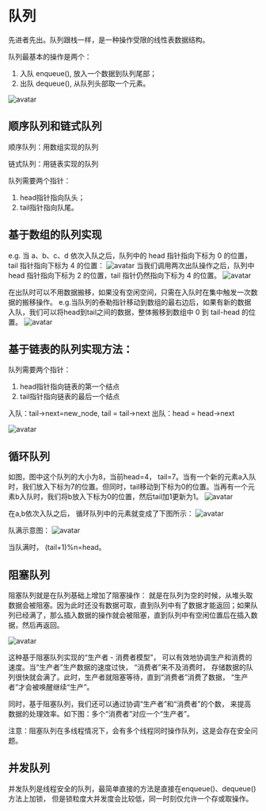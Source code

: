# 队列
先进者先出。队列跟栈一样，是一种操作受限的线性表数据结构。

队列最基本的操作是两个：
1. 入队 enqueue(), 放入一个数据到队列尾部；
2. 出队 dequeue(), 从队列头部取一个元素。
   
![avatar](https://static001.geekbang.org/resource/image/9e/3e/9eca53f9b557b1213c5d94b94e9dce3e.jpg)

## 顺序队列和链式队列
顺序队列：用数组实现的队列

链式队列：用链表实现的队列

队列需要两个指针：
1. head指针指向队头；
2. tail指针指向队尾。

## 基于数组的队列实现

e.g. 当 a、b、c、d 依次入队之后，队列中的 head 指针指向下标为 0 的位置，tail 指针指向下标为 4 的位置：
![avatar](https://static001.geekbang.org/resource/image/5c/cb/5c0ec42eb797e8a7d48c9dbe89dc93cb.jpg)
当我们调用两次出队操作之后，队列中 head 指针指向下标为 2 的位置，tail 指针仍然指向下标为 4 的位置。
![avatar](https://static001.geekbang.org/resource/image/de/0d/dea27f2c505dd8d0b6b86e262d03430d.jpg)

在出队时可以不用数据搬移，如果没有空闲空间，只需在入队时在集中触发一次数据的搬移操作。
e.g.当队列的泰勒指针移动到数组的最右边后，如果有新的数据入队，我们可以将head到tail之间的数据，整体搬移到数组中 0 到 tail-head 的位置。
![avatar](https://static001.geekbang.org/resource/image/09/c7/094ba7722eeec46ead58b40c097353c7.jpg)

## 基于链表的队列实现方法：

队列需要两个指针：
1. head指针指向链表的第一个结点
2. tail指针指向链表的最后一个结点

入队：tail->next=new_node, tail = tail->next
出队：head = head->next

![avatar](https://static001.geekbang.org/resource/image/c9/93/c916fe2212f8f543ddf539296444d393.jpg)


## 循环队列

如图，图中这个队列的大小为8，当前head=4， tail=7。当有一个新的元素a入队时，我们放入下标为7的位置。但同时，tail移动到下标为0的位置。当再有一个元素b入队时，我们将b放入下标为0的位置，然后tail加1更新为1。
![avatar](https://static001.geekbang.org/resource/image/58/90/58ba37bb4102b87d66dffe7148b0f990.jpg)

在a,b依次入队之后， 循环队列中的元素就变成了下图所示：
![avatar](https://static001.geekbang.org/resource/image/71/80/71a41effb54ccea9dd463bde1b6abe80.jpg)

队满示意图：
![avatar](https://static001.geekbang.org/resource/image/3d/ec/3d81a44f8c42b3ceee55605f9aeedcec.jpg)

当队满时， (tail+1)%n=head。

## 阻塞队列
阻塞队列就是在队列基础上增加了阻塞操作：
就是在队列为空的时候，从堆头取数据会被阻塞。因为此时还没有数据可取，直到队列中有了数据才能返回；如果队列已经满了，那么插入数据的操作就会被阻塞，直到队列中有空闲位置后在插入数据，然后再返回。

![avatar](https://static001.geekbang.org/resource/image/5e/eb/5ef3326181907dea0964f612890185eb.jpg)

这种基于阻塞队列实现的“生产者 - 消费者模型”， 可以有效地协调生产和消费的速度。当“生产者”生产数据的速度过快， “消费者”来不及消费时， 存储数据的队列很快就会满了。此时，生产者就阻塞等待，直到“消费者”消费了数据， “生产者”才会被唤醒继续“生产”。

同时，基于阻塞队列，我们还可以通过协调“生产者”和“消费者”的个数， 来提高数据的处理效率。如下图：多个“消费者”对应一个“生产者”。

注意：阻塞队列在多线程情况下，会有多个线程同时操作队列，这是会存在安全问题。

## 并发队列


并发队列是线程安全的队列，最简单直接的方法是直接在enqueue()、dequeue()方法上加锁， 但是锁粒度大并发度会比较低，同一时刻仅允许一个存或取操作。